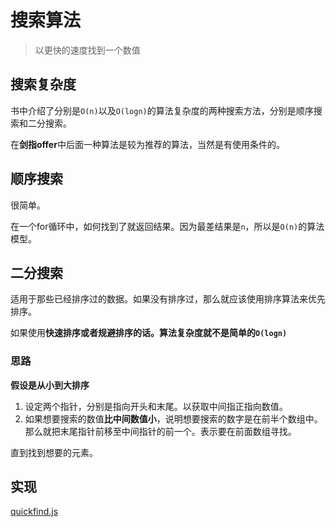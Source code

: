 # 搜索算法
> 以更快的速度找到一个数值

## 搜索复杂度

书中介绍了分别是`O(n)`以及`O(logn)`的算法复杂度的两种搜索方法，分别是顺序搜索和二分搜索。

在**剑指offer**中后面一种算法是较为推荐的算法，当然是有使用条件的。

## 顺序搜索

很简单。

在一个for循环中，如何找到了就返回结果。因为最差结果是`n`，所以是`O(n)`的算法模型。

## 二分搜索

适用于那些已经排序过的数据。如果没有排序过，那么就应该使用排序算法来优先排序。

如果使用**快速排序或者规避排序的话。算法复杂度就不是简单的`O(logn)`**

### 思路

**假设是从小到大排序**

1. 设定两个指针，分别是指向开头和末尾。以获取中间指正指向数值。
2. 如果想要搜索的数值**比中间数值小**，说明想要搜索的数字是在前半个数组中。那么就把末尾指针前移至中间指针的前一个。表示要在前面数组寻找。

直到找到想要的元素。

## 实现

[quickfind.js](https://github.com/JiangWeixian/JS-Books/blob/master/JS%E6%95%B0%E6%8D%AE%E7%BB%93%E6%9E%84%E4%B8%8E%E7%AE%97%E6%B3%95/%E7%AE%97%E6%B3%95%E9%83%A8%E5%88%86/%E6%90%9C%E7%B4%A2%E7%AE%97%E6%B3%95/quickFind.js)